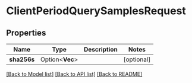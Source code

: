 # ClientPeriodQuerySamplesRequest

## Properties

Name | Type | Description | Notes
------------ | ------------- | ------------- | -------------
**sha256s** | Option<**Vec<String>**> |  | [optional]

[[Back to Model list]](./README.md#documentation-for-models) [[Back to API list]](./README.md#documentation-for-api-endpoints) [[Back to README]](../README.md)
